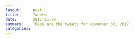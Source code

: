 ```yaml
---
layout:     post
title:      Tweets
date:       2017-11-30
summary:    These are the tweets for November 30, 2017.
categories:
---
```


